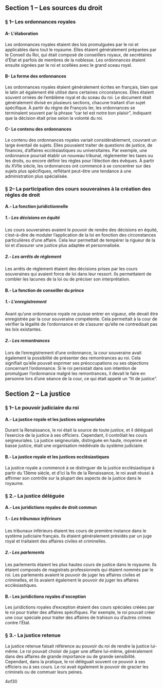 ## Section 1 – Les sources du droit
### § 1– Les ordonnances royales
#### A- L'élaboration  
Les ordonnances royales étaient des lois promulguées par le roi et applicables dans tout le royaume. Elles étaient généralement préparées par le Conseil du Roi, qui était composé de conseillers royaux, de secrétaires d’État et parfois de membres de la noblesse. Les ordonnances étaient ensuite signées par le roi et scellées avec le grand sceau royal.
#### B- La forme des ordonnances 
Les ordonnances royales étaient généralement écrites en français, bien que le latin ait également été utilisé dans certaines circonstances. Elles étaient souvent ornées de l’emblème royal et du sceau du roi. Le document était généralement divisé en plusieurs sections, chacune traitant d’un sujet spécifique. À partir du règne de François Ier, les ordonnances se terminaient souvent par la phrase “car tel est notre bon plaisir”, indiquant que la décision était prise selon la volonté du roi.
#### C- Le contenu des ordonnances
Le contenu des ordonnances royales variait considérablement, couvrant un large éventail de sujets. Elles pouvaient traiter de questions de justice, de finances, d’affaires ecclésiastiques ou universitaires. Par exemple, une ordonnance pourrait établir un nouveau tribunal, réglementer les taxes ou les droits, ou encore définir les règles pour l’élection des évêques. À partir du XVIIe siècle, les ordonnances ont commencé à se concentrer sur des sujets plus spécifiques, reflétant peut-être une tendance à une administration plus spécialisée.
### § 2– La participation des cours souveraines à la création des règles de droit
#### A.- La fonction juridictionnelle
##### 1.- Les décisions en équité

Les cours souveraines avaient le pouvoir de rendre des décisions en équité, c’est-à-dire de moduler l’application de la loi en fonction des circonstances particulières d’une affaire. Cela leur permettait de tempérer la rigueur de la loi et d’assurer une justice plus adaptée et personnalisée.
##### 2.- Les arrêts de règlement
Les arrêts de règlement étaient des décisions prises par les cours souveraines qui avaient force de loi dans leur ressort. Ils permettaient de combler les lacunes de la loi ou de préciser son interprétation.
#### B.- La fonction de conseiller du prince
##### 1.- L'enregistrement

Avant qu’une ordonnance royale ne puisse entrer en vigueur, elle devait être enregistrée par la cour souveraine compétente. Cela permettait à la cour de vérifier la légalité de l’ordonnance et de s’assurer qu’elle ne contredisait pas les lois existantes.
##### 2.- Les remontrances

Lors de l’enregistrement d’une ordonnance, la cour souveraine avait également la possibilité de présenter des remontrances au roi. Cela signifiait qu’elle pouvait exprimer ses préoccupations ou ses objections concernant l’ordonnance. Si le roi persistait dans son intention de promulguer l’ordonnance malgré les remontrances, il devait le faire en personne lors d’une séance de la cour, ce qui était appelé un “lit de justice”.

## Section 2 – La justice
### § 1– Le pouvoir judiciaire du roi
#### A.- La justice royale et les justices seigneuriales

Durant la Renaissance, le roi était la source de toute justice, et il déléguait l’exercice de la justice à ses officiers. Cependant, il contrôlait les cours seigneuriales. La justice seigneuriale, distinguée en haute, moyenne et basse justice, était une organisation médiévale du système judiciaire.
#### B.- La justice royale et les justices ecclésiastiques

La justice royale a commencé à se distinguer de la justice ecclésiastique à partir du 13ème siècle, et d’ici la fin de la Renaissance, le roi avait réussi à affirmer son contrôle sur la plupart des aspects de la justice dans le royaume.
### § 2.- La justice déléguée
#### A.- Les juridictions royales de droit commun
##### 1.- Les tribunaux inférieurs
Les tribunaux inférieurs étaient les cours de première instance dans le système judiciaire français. Ils étaient généralement présidés par un juge royal et traitaient des affaires civiles et criminelles.
##### 2.- Les parlements

Les parlements étaient les plus hautes cours de justice dans le royaume. Ils étaient composés de magistrats professionnels qui étaient nommés par le roi. Les parlements avaient le pouvoir de juger les affaires civiles et criminelles, et ils avaient également le pouvoir de juger les affaires ecclésiastiques.
#### B.- Les juridictions royales d'exception

Les juridictions royales d’exception étaient des cours spéciales créées par le roi pour traiter des affaires spécifiques. Par exemple, le roi pouvait créer une cour spéciale pour traiter des affaires de trahison ou d’autres crimes contre l’État.
### § 3.- La justice retenue

La justice retenue faisait référence au pouvoir du roi de rendre la justice lui-même. Le roi pouvait choisir de juger une affaire lui-même, généralement dans des affaires de grande importance ou de grande sensibilité. Cependant, dans la pratique, le roi déléguait souvent ce pouvoir à ses officiers ou à ses cours. Le roi avait également le pouvoir de gracier les criminels ou de commuer leurs peines.

4of30